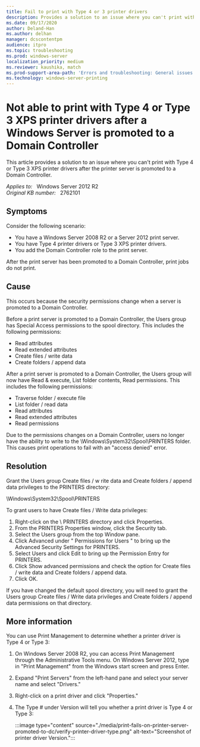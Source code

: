 ```yaml
---
title: Fail to print with Type 4 or 3 printer drivers
description: Provides a solution to an issue where you can't print with Type 4 or Type 3 XPS printer drivers after the printer server is promoted to a Domain Controller.
ms.date: 09/17/2020
author: Deland-Han
ms.author: delhan
manager: dcscontentpm
audience: itpro
ms.topic: troubleshooting
ms.prod: windows-server
localization_priority: medium
ms.reviewer: kaushika, match
ms.prod-support-area-path: 'Errors and troubleshooting: General issues'
ms.technology: windows-server-printing
---
```

# Not able to print with Type 4 or Type 3 XPS printer drivers after a Windows Server is promoted to a Domain Controller

This article provides a solution to an issue where you can't print with Type 4 or Type 3 XPS printer drivers after the printer server is promoted to a Domain Controller.

_Applies to:_ &nbsp; Windows Server 2012 R2  
_Original KB number:_ &nbsp; 2762101

## Symptoms

Consider the following scenario:

- You have a Windows Server 2008 R2 or a Server 2012 print server.
- You have Type 4 printer drivers or Type 3 XPS printer drivers.
- You add the Domain Controller role to the print server.

After the print server has been promoted to a Domain Controller, print jobs do not print.

## Cause

This occurs because the security permissions change when a server is promoted to a Domain Controller. 

Before a print server is promoted to a Domain Controller, the Users group has Special Access permissions to the spool directory. This includes the following permissions:

- Read attributes
- Read extended attributes
- Create files / write data
- Create folders / append data

After a print server is promoted to a Domain Controller, the Users group will now have Read & execute, List folder contents, Read permissions. This includes the following permissions:

- Traverse folder / execute file
- List folder / read data
- Read attributes
- Read extended attributes
- Read permissions

Due to the permissions changes on a Domain Controller, users no longer have the ability to write to the \Windows\System32\Spool\PRINTERS folder. This causes print operations to fail with an "access denied" error.

## Resolution

Grant the Users group Create files / w rite data and Create folders / append data privileges to the PRINTERS directory:

\Windows\System32\Spool\PRINTERS

To grant users to have Create files / Write data privileges: 

1. Right-click on the \ PRINTERS directory and click Properties.
2. From the PRINTERS Properties window, click the Security tab.
3. Select the Users group from the top Window pane.
4. Click Advanced under " Permissions for Users " to bring up the Advanced Security Settings for PRINTERS.
5. Select Users and click Edit to bring up the Permission Entry for PRINTERS.
6. Click Show advanced permissions and check the option for Create files / write data and Create folders / append data.
7. Click OK.

If you have changed the default spool directory, you will need to grant the Users group Create files / Write data privileges and Create folders / append data permissions on that directory.

## More information

You can use Print Management to determine whether a printer driver is Type 4 or Type 3:

1. On Windows Server 2008 R2, you can access Print Management through the Administrative Tools menu. On Windows Server 2012, type in "Print Management" from the Windows start screen and press Enter. 
2. Expand "Print Servers" from the left-hand pane and select your server name and select "Drivers."
3. Right-click on a print driver and click "Properties."
4. The Type # under Version will tell you whether a print driver is Type 4 or Type 3:

    :::image type="content" source="./media/print-fails-on-printer-server-promoted-to-dc/verify-printer-driver-type.png" alt-text="Screenshot of printer driver Version.":::
